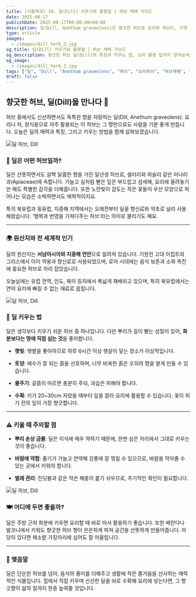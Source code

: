```yaml
---
title: (식물백과) 34. 딜(Dill) 키우기와 활용법 | 허브 재배 가이드
date: 2025-08-17
publishDate: 2025-08-17T00:00:00+09:00
description: 딜(Dill, Anethum graveolens)은 향긋한 허브로 요리와 허브티, 가정 원예에서 많이 쓰입니다. 딜 키우는 법, 주의할 점, 활용법까지 알아보세요.
type: article
images:
  - /images/dill_herb_2.jpg
og_title: 딜(Dill) 키우기와 활용법 | 허브 재배 가이드
og_description: 향긋한 허브 딜(Dill)의 특징과 키우는 법, 요리 활용 팁까지 알아보세요.
og_image:
  - /images/dill_herb_2.jpg
tags: ["딜", "Dill", "Anethum graveolens", "허브", "요리허브", "허브재배", "허브가든", "실내허브", "향신료식물", "허브요리", "건강식물", "반려식물"]
draft: false
---
```




## 향긋한 허브, 딜(Dill)을 만나다 🌿

  

허브 중에서도 신선하면서도 독특한 향을 자랑하는 딜(Dill, Anethum graveolens). 요리나 차, 장식용으로 자주 활용되는 이 허브는 그 향만으로도 사람을 기분 좋게 만듭니다. 오늘은 딜의 매력과 특징, 그리고 키우는 방법을 함께 살펴보겠습니다.

 ![딜 허브, Dill](/images/dill_herb_1.jpg) 

### 🌱 딜은 어떤 허브일까?

  

딜은 산뜻하면서도 살짝 달콤한 향을 가진 일년생 허브로, 셀러리와 파슬리 같은 미나리과(Apiaceae)에 속합니다. 가늘고 실처럼 뻗은 잎은 부드럽고 섬세해, 요리에 올려놓기만 해도 특별한 감각을 더해줍니다. 또한 노란빛이 감도는 작은 꽃들이 우산 모양으로 피어나는 모습은 소박하면서도 매력적이지요.

  

특히 북유럽과 동유럽, 지중해 지역에서는 오래전부터 딜을 향신료와 약초로 널리 사용해왔습니다. ‘행복과 번영을 가져다주는 허브’라는 의미로 불리기도 해요.

---

### 🌍 원산지와 전 세계적 인기

  

딜의 원산지는 **서남아시아와 지중해 연안**으로 알려져 있습니다. 기원전 고대 이집트와 그리스에서 이미 약용과 향신료로 사용되었으며, 로마 시대에는 음식 보존과 소화 촉진에 중요한 허브로 자리 잡았습니다.

오늘날에는 유럽 전역, 인도, 북미 등지에서 폭넓게 재배되고 있으며, 특히 북유럽에서는 연어 요리에 빠질 수 없는 재료로 꼽힙니다.

 ![딜 허브, Dill](/images/dill_herb_3.jpg) 

### 🌿 딜 키우는 법

  

딜은 생각보다 키우기 쉬운 허브 중 하나입니다. 다만 뿌리가 깊이 뻗는 성질이 있어, **화분보다는 땅에 직접 심는 것**을 좋아합니다.

- **햇빛**: 햇볕을 좋아하므로 하루 6시간 이상 햇살이 닿는 장소가 이상적입니다.
    
- **토양**: 배수가 잘 되는 흙을 선호하며, 너무 비옥한 흙은 오히려 향을 옅게 만들 수 있습니다.
    
- **물주기**: 겉흙이 마르면 충분히 주되, 과습은 피해야 합니다.
    
- **수확**: 키가 20~30cm 자랐을 때부터 잎을 잘라 요리에 활용할 수 있습니다. 꽃이 피기 전의 잎이 가장 향긋합니다.
    

---

### ⚠️ 키울 때 주의할 점

- **뿌리 손상 금물**: 딜은 이식에 매우 약하기 때문에, 한번 심은 자리에서 그대로 키우는 것이 좋습니다.
    
- **바람에 약함**: 줄기가 가늘고 연약해 강풍에 잘 꺾일 수 있으므로, 바람을 막아줄 수 있는 곳에서 키워야 합니다.
    
- **벌레 관리**: 진딧물과 같은 작은 해충이 붙기 쉬우므로, 주기적인 확인이 필요합니다.
    

 ![딜 허브, Dill](/images/dill_herb_2.jpg) 

### 🍽️ 어디에 두면 좋을까?

  

딜은 주방 근처 화분에 키우면 요리할 때 바로 따서 활용하기 좋습니다. 또한 베란다나 발코니에서 키워도 향긋한 허브 향이 은은하게 퍼져 공간을 산뜻하게 만들어줍니다. 마당이 있다면 채소밭 가장자리에 심어도 잘 어울립니다.

---

### 🌸 맺음말

  

딜은 단순한 허브를 넘어, 음식의 풍미를 더해주고 생활에 작은 즐거움을 선사하는 매력적인 식물입니다. 집에서 직접 키우며 신선한 딜을 바로 수확해 요리에 넣는다면, 그 향긋함이 삶의 질까지 한층 높여줄 것입니다.